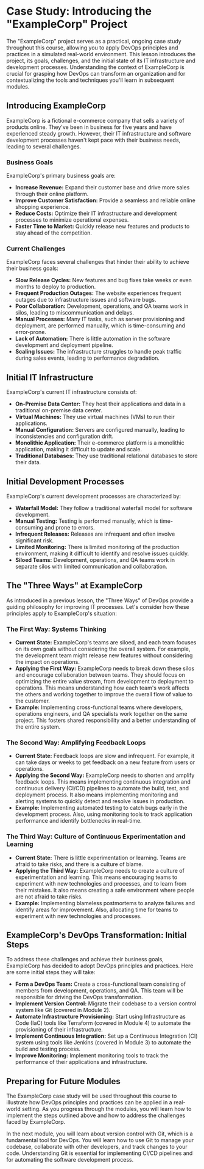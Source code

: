 # Case Study: Introducing the "ExampleCorp" Project

The "ExampleCorp" project serves as a practical, ongoing case study throughout this course, allowing you to apply DevOps principles and practices in a simulated real-world environment. This lesson introduces the project, its goals, challenges, and the initial state of its IT infrastructure and development processes. Understanding the context of ExampleCorp is crucial for grasping how DevOps can transform an organization and for contextualizing the tools and techniques you'll learn in subsequent modules.

## Introducing ExampleCorp

ExampleCorp is a fictional e-commerce company that sells a variety of products online. They've been in business for five years and have experienced steady growth. However, their IT infrastructure and software development processes haven't kept pace with their business needs, leading to several challenges.

### Business Goals

ExampleCorp's primary business goals are:

- **Increase Revenue:** Expand their customer base and drive more sales through their online platform.
- **Improve Customer Satisfaction:** Provide a seamless and reliable online shopping experience.
- **Reduce Costs:** Optimize their IT infrastructure and development processes to minimize operational expenses.
- **Faster Time to Market:** Quickly release new features and products to stay ahead of the competition.

### Current Challenges

ExampleCorp faces several challenges that hinder their ability to achieve their business goals:

- **Slow Release Cycles:** New features and bug fixes take weeks or even months to deploy to production.
- **Frequent Production Outages:** The website experiences frequent outages due to infrastructure issues and software bugs.
- **Poor Collaboration:** Development, operations, and QA teams work in silos, leading to miscommunication and delays.
- **Manual Processes:** Many IT tasks, such as server provisioning and deployment, are performed manually, which is time-consuming and error-prone.
- **Lack of Automation:** There is little automation in the software development and deployment pipeline.
- **Scaling Issues:** The infrastructure struggles to handle peak traffic during sales events, leading to performance degradation.

## Initial IT Infrastructure

ExampleCorp's current IT infrastructure consists of:

- **On-Premise Data Center:** They host their applications and data in a traditional on-premise data center.
- **Virtual Machines:** They use virtual machines (VMs) to run their applications.
- **Manual Configuration:** Servers are configured manually, leading to inconsistencies and configuration drift.
- **Monolithic Application:** Their e-commerce platform is a monolithic application, making it difficult to update and scale.
- **Traditional Databases:** They use traditional relational databases to store their data.

## Initial Development Processes

ExampleCorp's current development processes are characterized by:

- **Waterfall Model:** They follow a traditional waterfall model for software development.
- **Manual Testing:** Testing is performed manually, which is time-consuming and prone to errors.
- **Infrequent Releases:** Releases are infrequent and often involve significant risk.
- **Limited Monitoring:** There is limited monitoring of the production environment, making it difficult to identify and resolve issues quickly.
- **Siloed Teams:** Development, operations, and QA teams work in separate silos with limited communication and collaboration.

## The "Three Ways" at ExampleCorp

As introduced in a previous lesson, the "Three Ways" of DevOps provide a guiding philosophy for improving IT processes. Let's consider how these principles apply to ExampleCorp's situation:

### The First Way: Systems Thinking

- **Current State:** ExampleCorp's teams are siloed, and each team focuses on its own goals without considering the overall system. For example, the development team might release new features without considering the impact on operations.
- **Applying the First Way:** ExampleCorp needs to break down these silos and encourage collaboration between teams. They should focus on optimizing the entire value stream, from development to deployment to operations. This means understanding how each team's work affects the others and working together to improve the overall flow of value to the customer.
- **Example:** Implementing cross-functional teams where developers, operations engineers, and QA specialists work together on the same project. This fosters shared responsibility and a better understanding of the entire system.

### The Second Way: Amplifying Feedback Loops

- **Current State:** Feedback loops are slow and infrequent. For example, it can take days or weeks to get feedback on a new feature from users or operations.
- **Applying the Second Way:** ExampleCorp needs to shorten and amplify feedback loops. This means implementing continuous integration and continuous delivery (CI/CD) pipelines to automate the build, test, and deployment process. It also means implementing monitoring and alerting systems to quickly detect and resolve issues in production.
- **Example:** Implementing automated testing to catch bugs early in the development process. Also, using monitoring tools to track application performance and identify bottlenecks in real-time.

### The Third Way: Culture of Continuous Experimentation and Learning

- **Current State:** There is little experimentation or learning. Teams are afraid to take risks, and there is a culture of blame.
- **Applying the Third Way:** ExampleCorp needs to create a culture of experimentation and learning. This means encouraging teams to experiment with new technologies and processes, and to learn from their mistakes. It also means creating a safe environment where people are not afraid to take risks.
- **Example:** Implementing blameless postmortems to analyze failures and identify areas for improvement. Also, allocating time for teams to experiment with new technologies and processes.

## ExampleCorp's DevOps Transformation: Initial Steps

To address these challenges and achieve their business goals, ExampleCorp has decided to adopt DevOps principles and practices. Here are some initial steps they will take:

- **Form a DevOps Team:** Create a cross-functional team consisting of members from development, operations, and QA. This team will be responsible for driving the DevOps transformation.
- **Implement Version Control:** Migrate their codebase to a version control system like Git (covered in Module 2).
- **Automate Infrastructure Provisioning:** Start using Infrastructure as Code (IaC) tools like Terraform (covered in Module 4) to automate the provisioning of their infrastructure.
- **Implement Continuous Integration:** Set up a Continuous Integration (CI) system using tools like Jenkins (covered in Module 3) to automate the build and testing process.
- **Improve Monitoring:** Implement monitoring tools to track the performance of their applications and infrastructure.

## Preparing for Future Modules

The ExampleCorp case study will be used throughout this course to illustrate how DevOps principles and practices can be applied in a real-world setting. As you progress through the modules, you will learn how to implement the steps outlined above and how to address the challenges faced by ExampleCorp.

In the next module, you will learn about version control with Git, which is a fundamental tool for DevOps. You will learn how to use Git to manage your codebase, collaborate with other developers, and track changes to your code. Understanding Git is essential for implementing CI/CD pipelines and for automating the software development process.
